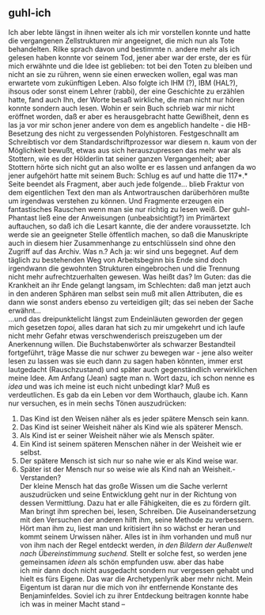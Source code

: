 ## guhl-ich
Ich aber lebte längst in ihnen weiter als ich mir vorstellen konnte und hatte die vergangenen Zellstrukturen mir angeeignet, die mich nun als Tote behandelten. Rilke sprach davon und bestimmte n. andere mehr als ich gelesen haben konnte vor seinem Tod, jener aber war der erste, der es für mich erwähnte und die Idee ist geblieben: tot bei den Toten zu bleiben und nicht an sie zu rühren, wenn sie einen erwecken wollen, egal was man erwartete vom zukünftigen Leben. Also folgte ich IHM (?), IBM (HAL?), ihsous oder sonst einem Lehrer (rabbi), der eine Geschichte zu erzählen hatte, fand auch Ihn, der Worte besaß wirkliche, die man nicht nur hören konnte sondern auch lesen. Wohin er sein Buch schrieb war mir nicht eröffnet worden, daß er aber es herausgebracht hatte Gewißheit, denn es las ja vor mir schon jener andere von dem es angeblich handelte - die HB-Besetzung des nicht zu vergessenden Polyhistoren. Festgeschnallt am Schreibtisch vor dem Standardschriftprozessor war diesem n. kaum von der Möglichkeit bewußt, etwas aus sich herauszupressen das mehr war als Stottern, wie es der Hölderlin tat seiner ganzen Vergangenheit; aber Stottern hörte sich nicht gut an also wollte er es lassen und anfangen da wo jener aufgehört hatte mit seinem Buch: Schlug es auf und hatte die 117*.* Seite beendet als Fragment, aber auch jede folgende... blieb Fraktur von dem eigentlichen Text den man als Antwortrauschen darüberhören mußte um irgendwas verstehen zu können. Und Fragmente erzeugen ein fantastisches Rauschen wenn man sie nur richtig zu lesen weiß. Der guhl-Phantast ließ eine der Anweisungen (unbeabsichtigt?) im Primärtext auftauchen, so daß ich die Lesart kannte, die der andere voraussetzte. Ich werde sie an geeigneter Stelle öffentlich machen, so daß die Manuskripte auch in diesem hier Zusammenhange zu entschlüsseln sind ohne den Zugriff auf das Archiv. Was n.? Ach ja: wir sind uns begegnet. Auf dem täglich zu bestehenden Weg von Arbeitsbeginn bis Ende sind doch irgendwann die gewohnten Strukturen eingebrochen und die Trennung nicht mehr aufrechtzuerhalten gewesen. Was heißt das? Im Guten: das die Krankheit an ihr Ende gelangt langsam, im Schlechten: daß man jetzt auch in den anderen Sphären man selbst sein muß mit allen Attributen, die es dann wie sonst anders ebenso zu verteidigen gilt; das sei neben der Sache erwähnt...   
 ...und das dreipunktelicht längst zum Endeinläuten geworden der gegen mich gesetzen *topoi,* alles daran hat sich zu mir umgekehrt und ich laufe nicht mehr Gefahr etwas verschwenderisch preiszugeben um der Anerkennung willen. Die Buchstabenwörter als schwarzer Bestandteil fortgeführt, träge Masse die nur schwer zu bewegen war - jene also weiter lesen zu lassen was sie euch dann zu sagen haben könnten, immer erst lautgedacht (Rauschzustand) und später auch gegenständlich verwirklichen meine Idee. Am Anfang (Jean) sagte man n. Wort dazu, ich schon nenne es *idea* und was ich meine ist euch nicht unbedingt klar? Muß es verdeutlichen. Es gab da ein Leben vor dem Worthauch, glaube ich. Kann nur versuchen, es in mein sechs Tönen auszudrücken:    
1. Das Kind ist den Weisen näher als es jeder spätere Mensch sein kann.    
2. Das Kind ist seiner Weisheit näher als Kind wie als späterer Mensch.   
3. Als Kind ist er seiner Weisheit näher wie als Mensch später.   
4. Ein Kind ist seinem späteren Menschen näher in der Weisheit wie er selbst.   
5. Der spätere Mensch ist sich nur so nahe wie er als Kind weise war.   
6. Später ist der Mensch nur so weise wie als Kind nah an Weisheit.- Verstanden?   
Der kleine Mensch hat das große Wissen um die Sache verlernt auszudrücken und seine Entwicklung geht nur in der Richtung von dessen Vermittlung. Dazu hat er alle Fähigkeiten, die es zu fördern gilt. Man bringt ihm sprechen bei, lesen, Schreiben. Die Auseinandersetzung mit den Versuchen der anderen hilft ihm, seine Methode zu verbessern. Hört man ihm zu, liest man und kritisiert ihn so wächst er heran und kommt seinem Urwissen näher. Alles ist in ihm vorhanden und muß nur von ihm nach der Regel entdeckt werden, *in den Bildern der Außenwelt nach Übereinstimmung suchend.* Stellt er solche fest, so werden jene gemeinsamen *ideen* als schön empfunden usw. aber das habe    
ich mir dann doch nicht ausgedacht sondern nur vergessen gehabt und hielt es fürs Eigene. Das war die Archetypenlyrik aber mehr nicht. Mein Eigentum ist daran nur die mich von ihr entfernende Konstante des Benjaminfeldes. Soviel ich zu ihrer Entdeckung beitragen konnte habe ich was in meiner Macht stand –   
